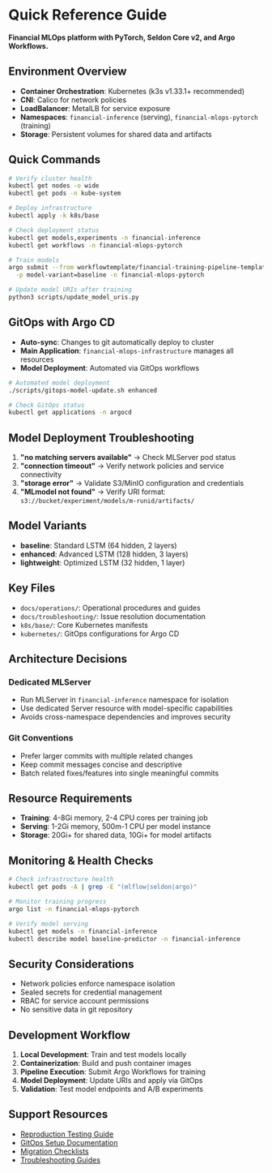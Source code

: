 # Quick Reference Guide

**Financial MLOps platform with PyTorch, Seldon Core v2, and Argo Workflows.**

## Environment Overview

- **Container Orchestration**: Kubernetes (k3s v1.33.1+ recommended)
- **CNI**: Calico for network policies
- **LoadBalancer**: MetalLB for service exposure
- **Namespaces**: `financial-inference` (serving), `financial-mlops-pytorch` (training)
- **Storage**: Persistent volumes for shared data and artifacts

## Quick Commands

```bash
# Verify cluster health
kubectl get nodes -o wide
kubectl get pods -n kube-system

# Deploy infrastructure
kubectl apply -k k8s/base

# Check deployment status
kubectl get models,experiments -n financial-inference
kubectl get workflows -n financial-mlops-pytorch

# Train models
argo submit --from workflowtemplate/financial-training-pipeline-template \
  -p model-variant=baseline -n financial-mlops-pytorch

# Update model URIs after training
python3 scripts/update_model_uris.py
```

## GitOps with Argo CD

- **Auto-sync**: Changes to git automatically deploy to cluster
- **Main Application**: `financial-mlops-infrastructure` manages all resources
- **Model Deployment**: Automated via GitOps workflows

```bash
# Automated model deployment
./scripts/gitops-model-update.sh enhanced

# Check GitOps status
kubectl get applications -n argocd
```

## Model Deployment Troubleshooting

1. **"no matching servers available"** → Check MLServer pod status
2. **"connection timeout"** → Verify network policies and service connectivity
3. **"storage error"** → Validate S3/MinIO configuration and credentials
4. **"MLmodel not found"** → Verify URI format: `s3://bucket/experiment/models/m-runid/artifacts/`

## Model Variants

- **baseline**: Standard LSTM (64 hidden, 2 layers)
- **enhanced**: Advanced LSTM (128 hidden, 3 layers) 
- **lightweight**: Optimized LSTM (32 hidden, 1 layer)

## Key Files

- `docs/operations/`: Operational procedures and guides
- `docs/troubleshooting/`: Issue resolution documentation
- `k8s/base/`: Core Kubernetes manifests
- `kubernetes/`: GitOps configurations for Argo CD

## Architecture Decisions

### Dedicated MLServer
- Run MLServer in `financial-inference` namespace for isolation
- Use dedicated Server resource with model-specific capabilities
- Avoids cross-namespace dependencies and improves security

### Git Conventions
- Prefer larger commits with multiple related changes
- Keep commit messages concise and descriptive
- Batch related fixes/features into single meaningful commits

## Resource Requirements

- **Training**: 4-8Gi memory, 2-4 CPU cores per training job
- **Serving**: 1-2Gi memory, 500m-1 CPU per model instance
- **Storage**: 20Gi+ for shared data, 10Gi+ for model artifacts

## Monitoring & Health Checks

```bash
# Check infrastructure health
kubectl get pods -A | grep -E "(mlflow|seldon|argo)"

# Monitor training progress  
argo list -n financial-mlops-pytorch

# Verify model serving
kubectl get models -n financial-inference
kubectl describe model baseline-predictor -n financial-inference
```

## Security Considerations

- Network policies enforce namespace isolation
- Sealed secrets for credential management
- RBAC for service account permissions
- No sensitive data in git repository

## Development Workflow

1. **Local Development**: Train and test models locally
2. **Containerization**: Build and push container images
3. **Pipeline Execution**: Submit Argo Workflows for training
4. **Model Deployment**: Update URIs and apply via GitOps
5. **Validation**: Test model endpoints and A/B experiments

## Support Resources

- [Reproduction Testing Guide](reproduction-testing.md)
- [GitOps Setup Documentation](gitops-setup.md)
- [Migration Checklists](../migration/)
- [Troubleshooting Guides](../troubleshooting/)